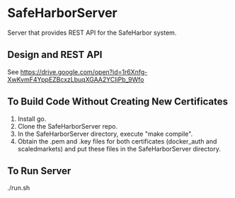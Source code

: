 # SafeHarborServer
Server that provides REST API for the SafeHarbor system.
## Design and REST API
See https://drive.google.com/open?id=1r6Xnfg-XwKvmF4YppEZBcxzLbuqXGAA2YCIiPb_9Wfo
## To Build Code Without Creating New Certificates
1. Install go.
2. Clone the SafeHarborServer repo.
3. In the SafeHarborServer directory, execute "make compile".
4. Obtain the .pem and .key files for both certificates (docker_auth and scaledmarkets) and put these files in the SafeHarborServer directory.
## To Run Server
./run.sh
